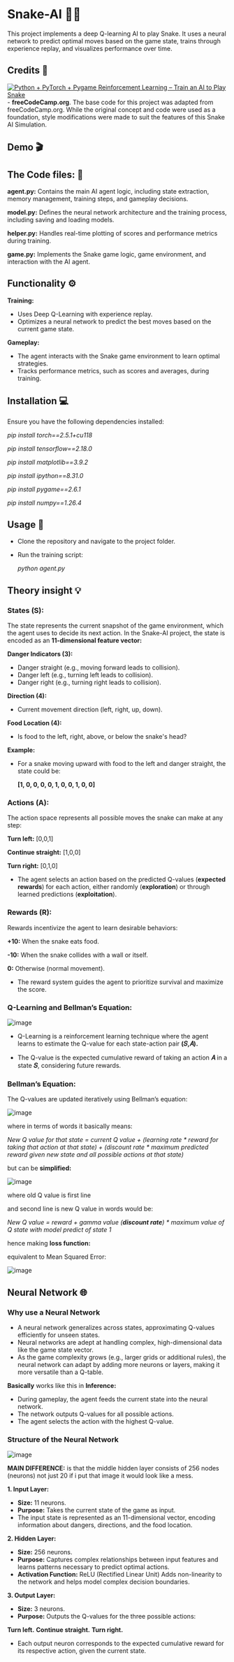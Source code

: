 # Snake-AI 🐍🌐
This project implements a deep Q-learning AI to play Snake. It uses a neural network to predict optimal moves based on the game state, trains through experience replay, and visualizes performance over time.

## Credits 🤖
[![Python + PyTorch + Pygame Reinforcement Learning – Train an AI to Play Snake](https://www.youtube.com/watch?v=L8ypSXwyBds&list=LL.jpg)](https://www.youtube.com/watch?v=L8ypSXwyBds&list=LL) - 
**freeCodeCamp.org**.
The base code for this project was adapted from freeCodeCamp.org. While the original concept and code were used as a foundation, style modifications were made to suit the features of this Snake AI Simulation.

## Demo 🎬

## The Code files: 📄

**agent.py:** Contains the main AI agent logic, including state extraction, memory management, training steps, and gameplay decisions.

**model.py:** Defines the neural network architecture and the training process, including saving and loading models.

**helper.py:** Handles real-time plotting of scores and performance metrics during training.

**game.py:** Implements the Snake game logic, game environment, and interaction with the AI agent.

## Functionality ⚙️
**Training:**
- Uses Deep Q-Learning with experience replay.
- Optimizes a neural network to predict the best moves based on the current game state.

**Gameplay:**
- The agent interacts with the Snake game environment to learn optimal strategies.
- Tracks performance metrics, such as scores and averages, during training.

## Installation 💻
Ensure you have the following dependencies installed:

*pip install torch==2.5.1+cu118*

*pip install tensorflow==2.18.0*

*pip install matplotlib==3.9.2*

*pip install ipython==8.31.0*

*pip install pygame==2.6.1*

*pip install numpy==1.26.4*

## Usage 📌
- Clone the repository and navigate to the project folder.
- Run the training script:

  *python agent.py*

## Theory insight 💡
### States (S):
The state represents the current snapshot of the game environment, which the agent uses to decide its next action. In the Snake-AI project, the state is encoded as an **11-dimensional feature vector:**

**Danger Indicators (3):**
- Danger straight (e.g., moving forward leads to collision).
- Danger left (e.g., turning left leads to collision).
- Danger right (e.g., turning right leads to collision).

**Direction (4):**
- Current movement direction (left, right, up, down).

**Food Location (4):**
- Is food to the left, right, above, or below the snake's head?

**Example:**
- For a snake moving upward with food to the left and danger straight, the state could be:

  **[1, 0, 0, 0, 0, 1, 0, 0, 1, 0, 0]**

### Actions (A):
The action space represents all possible moves the snake can make at any step:

**Turn left:** [0,0,1]

**Continue straight:** [1,0,0]

**Turn right:** [0,1,0]

- The agent selects an action based on the predicted Q-values (**expected rewards**) for each action, either randomly (**exploration**) or through learned predictions (**exploitation**).

### Rewards (R):
Rewards incentivize the agent to learn desirable behaviors:

**+10:** When the snake eats food.

**-10:** When the snake collides with a wall or itself.

**0:** Otherwise (normal movement).

- The reward system guides the agent to prioritize survival and maximize the score.

### Q-Learning and Bellman’s Equation:

![image](https://github.com/user-attachments/assets/ff3f79f4-4f7e-4774-b97b-b638af8a7791)


- Q-Learning is a reinforcement learning technique where the agent learns to estimate the Q-value for each state-action pair **(𝑆,𝐴).**

- The Q-value is the expected cumulative reward of taking an action **𝐴** in a state **𝑆**, considering future rewards.

 ### Bellman’s Equation:
 The Q-values are updated iteratively using Bellman’s equation:
 
 ![image](https://github.com/user-attachments/assets/0675e138-2ee4-423b-8a8a-b8d572b0bc89)

 where in terms of words it basically means: 
 
 *New Q value for that state = current Q value + (learning rate * reward for taking that action at that state) + (discount rate * maximum predicted reward given new state and all possible actions at that state)*

 but can be **simplified:**

 ![image](https://github.com/user-attachments/assets/a1b020bc-ec13-4540-a89e-d1fe411426f0)

 where old Q value is first line

 and second line is new Q value in words would be:

 *New Q value = reward + gamma value (**discount rate**) * maximum value of Q state with model predict of state 1*

 hence making **loss function:**

 equivalent to Mean Squared Error:

 ![image](https://github.com/user-attachments/assets/b391d9c1-7c9d-425a-b6f3-653841a42da6)

## Neural Network 🌐

### Why use a Neural Network 
- A neural network generalizes across states, approximating Q-values efficiently for unseen states.
- Neural networks are adept at handling complex, high-dimensional data like the game state vector.
- As the game complexity grows (e.g., larger grids or additional rules), the neural network can adapt by adding more neurons or layers, making it more versatile than a Q-table.

**Basically** works like this in **Inference:**
- During gameplay, the agent feeds the current state into the neural network.
- The network outputs Q-values for all possible actions.
- The agent selects the action with the highest Q-value.

### Structure of the Neural Network

![image](https://github.com/user-attachments/assets/f7e31b13-1a7a-4140-8cbc-979efb60deff)

**MAIN DIFFERENCE:** is that the middle hidden layer consists of 256 nodes (neurons) not just 20 if i put that image it would look like a mess.

**1. Input Layer:**
- **Size:** 11 neurons.
- **Purpose:** Takes the current state of the game as input.
- The input state is represented as an 11-dimensional vector, encoding information about dangers, directions, and the food location.

**2. Hidden Layer:**
- **Size:** 256 neurons.
- **Purpose:** Captures complex relationships between input features and learns patterns necessary to predict optimal actions.
- **Activation Function:** ReLU (Rectified Linear Unit) Adds non-linearity to the network and helps model complex decision boundaries.

**3. Output Layer:**
- **Size:** 3 neurons.
- **Purpose:** Outputs the Q-values for the three possible actions:

**Turn left.**
**Continue straight.**
**Turn right.**
- Each output neuron corresponds to the expected cumulative reward for its respective action, given the current state.


 
